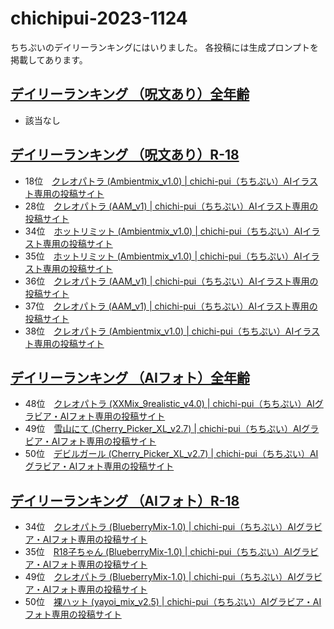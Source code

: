 chichipui-2023-1124
===================

ちちぷいのデイリーランキングにはいりました。
各投稿には生成プロンプトを掲載してあります。

## [デイリーランキング （呪文あり）全年齢](https://www.chichi-pui.com/posts/ranking/daily/ALL/)

* 該当なし

## [デイリーランキング （呪文あり）R\-18](https://www.chichi-pui.com/posts/ranking/daily/R18/)

* 18位　[クレオパトラ \(Ambientmix\_v1\.0\) \| chichi\-pui（ちちぷい）AIイラスト専用の投稿サイト](https://www.chichi-pui.com/posts/094e7f77-6075-4e11-8340-24a24f194699/)
* 28位　[クレオパトラ \(AAM\_v1\) \| chichi\-pui（ちちぷい）AIイラスト専用の投稿サイト](https://www.chichi-pui.com/posts/b22c5207-c780-4ace-ab36-f00b496ad8a9/)
* 34位　[ホットリミット \(Ambientmix\_v1\.0\) \| chichi\-pui（ちちぷい）AIイラスト専用の投稿サイト](https://www.chichi-pui.com/posts/6f4c41c4-3841-4681-97a7-7392c9ce6ba9/)
* 35位　[ホットリミット \(Ambientmix\_v1\.0\) \| chichi\-pui（ちちぷい）AIイラスト専用の投稿サイト](https://www.chichi-pui.com/posts/5e49d8f1-3c73-4641-811d-a1d5a488584f/)
* 36位　[クレオパトラ \(AAM\_v1\) \| chichi\-pui（ちちぷい）AIイラスト専用の投稿サイト](https://www.chichi-pui.com/posts/5c070aa4-58f8-4029-8d82-5c2171aaaad7/)
* 37位　[クレオパトラ \(AAM\_v1\) \| chichi\-pui（ちちぷい）AIイラスト専用の投稿サイト](https://www.chichi-pui.com/posts/3226a66b-1ae2-4c2e-a849-95d60ffa6a2e/)
* 38位　[クレオパトラ \(Ambientmix\_v1\.0\) \| chichi\-pui（ちちぷい）AIイラスト専用の投稿サイト](https://www.chichi-pui.com/posts/65744949-daa4-42ad-843e-d6bbc3d9ff40/)

## [デイリーランキング （AIフォト）全年齢](https://www.chichi-pui.com/posts/ranking/daily/ALL/?taste=realistic)

* 48位　[クレオパトラ \(XXMix\_9realistic\_v4\.0\) \| chichi\-pui（ちちぷい）AIグラビア・AIフォト専用の投稿サイト](https://www.chichi-pui.com/posts/5f85c5be-0f13-4c1f-9118-67f0b93dd9a2/)
* 49位　[雪山にて \(Cherry\_Picker\_XL\_v2\.7\) \| chichi\-pui（ちちぷい）AIグラビア・AIフォト専用の投稿サイト](https://www.chichi-pui.com/posts/426f68b3-e333-4eb4-b100-97b2c6b91da3/)
* 50位　[デビルガール \(Cherry\_Picker\_XL\_v2\.7\) \| chichi\-pui（ちちぷい）AIグラビア・AIフォト専用の投稿サイト](https://www.chichi-pui.com/posts/179fa05b-3492-4576-a71a-1f6c1c0743b8/)

## [デイリーランキング （AIフォト）R\-18](https://www.chichi-pui.com/posts/ranking/daily/R18/?taste=realistic)

* 34位　[クレオパトラ \(BlueberryMix\-1\.0\) \| chichi\-pui（ちちぷい）AIグラビア・AIフォト専用の投稿サイト](https://www.chichi-pui.com/posts/7d8342a9-9fb6-4c8a-a0dd-859e9af654a6/)
* 35位　[R18子ちゃん \(BlueberryMix\-1\.0\) \| chichi\-pui（ちちぷい）AIグラビア・AIフォト専用の投稿サイト](https://www.chichi-pui.com/posts/7d9a80f1-1d3d-4f46-8b6a-3a8faa499178/)
* 49位　[クレオパトラ \(BlueberryMix\-1\.0\) \| chichi\-pui（ちちぷい）AIグラビア・AIフォト専用の投稿サイト](https://www.chichi-pui.com/posts/1df1bf88-d49b-4279-970c-21b4231f42bc/)
* 50位　[裸ハット \(yayoi\_mix\_v2\.5\) \| chichi\-pui（ちちぷい）AIグラビア・AIフォト専用の投稿サイト](https://www.chichi-pui.com/posts/6c87cb76-8cf7-4917-a187-0bf03a516258/)
